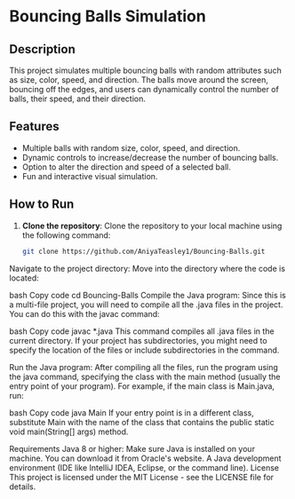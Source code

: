 # Bouncing Balls Simulation

## Description
This project simulates multiple bouncing balls with random attributes such as size, color, speed, and direction. The balls move around the screen, bouncing off the edges, and users can dynamically control the number of balls, their speed, and their direction.

## Features
- Multiple balls with random size, color, speed, and direction.
- Dynamic controls to increase/decrease the number of bouncing balls.
- Option to alter the direction and speed of a selected ball.
- Fun and interactive visual simulation.

## How to Run
1. **Clone the repository**:
   Clone the repository to your local machine using the following command:
   ```bash
   git clone https://github.com/AniyaTeasley1/Bouncing-Balls.git
Navigate to the project directory: Move into the directory where the code is located:

bash
Copy code
cd Bouncing-Balls
Compile the Java program: Since this is a multi-file project, you will need to compile all the .java files in the project. You can do this with the javac command:

bash
Copy code
javac *.java
This command compiles all .java files in the current directory. If your project has subdirectories, you might need to specify the location of the files or include subdirectories in the command.

Run the Java program: After compiling all the files, run the program using the java command, specifying the class with the main method (usually the entry point of your program). For example, if the main class is Main.java, run:

bash
Copy code
java Main
If your entry point is in a different class, substitute Main with the name of the class that contains the public static void main(String[] args) method.

Requirements
Java 8 or higher: Make sure Java is installed on your machine. You can download it from Oracle's website.
A Java development environment (IDE like IntelliJ IDEA, Eclipse, or the command line).
License
This project is licensed under the MIT License - see the LICENSE file for details.
